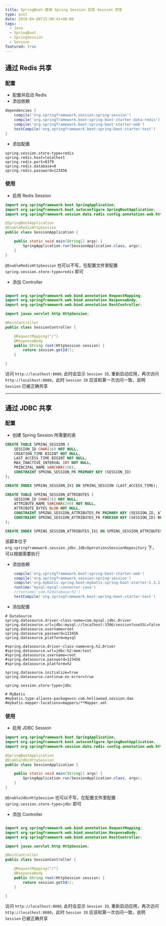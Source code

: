 ```yaml
---
title: SpringBoot-使用 Spring Session 实现 Session 共享
type: post
date: 2018-04-08T15:09:41+08:00
tags:
  - Java
  - SpringBoot
  - SpringSession
  - Session
featured: true
---
```


## 通过 Redis 共享

### 配置

- 配置并启动 Redis
- 添加依赖

```gradle
dependencies {
    compile('org.springframework.session:spring-session')
    compile('org.springframework.boot:spring-boot-starter-data-redis')
    compile('org.springframework.boot:spring-boot-starter-web')
    testCompile('org.springframework.boot:spring-boot-starter-test')
}
```

- 添加配置

```
spring.session.store-type=redis
spring.redis.host=localhost
spring.redis.port=6379
spring.redis.database=0
spring.redis.password=123456
```

### 使用

- 启用 Redis Session

```java
import org.springframework.boot.SpringApplication;
import org.springframework.boot.autoconfigure.SpringBootApplication;
import org.springframework.session.data.redis.config.annotation.web.http.EnableRedisHttpSession;

@SpringBootApplication
@EnableRedisHttpSession
public class SessionApplication {

    public static void main(String[] args) {
        SpringApplication.run(SessionApplication.class, args);
    }
}
```

`@EnableRedisHttpSession` 也可以不写，在配置文件里配置 `spring.session.store-type=redis` 即可

- 添加 Controller

```java

import org.springframework.web.bind.annotation.RequestMapping;
import org.springframework.web.bind.annotation.ResponseBody;
import org.springframework.web.bind.annotation.RestController;

import javax.servlet.http.HttpSession;

@RestController
public class SessionController {

    @RequestMapping("/")
    @ResponseBody
    public String root(HttpSession session) {
        return session.getId();
    }

}
```

访问 `http://localhost:8080`, 此时会显示 `Session ID`, 重新启动应用，再次访问 `http://localhost:8080`，此时 `Session ID` 应该和第一次访问一致，说明 `Session` 已被正确共享

---

## 通过 JDBC 共享

### 配置

- 创建 Spring Session 所需要的表

```sql
CREATE TABLE SPRING_SESSION (
    SESSION_ID CHAR(36) NOT NULL,
    CREATION_TIME BIGINT NOT NULL,
    LAST_ACCESS_TIME BIGINT NOT NULL,
    MAX_INACTIVE_INTERVAL INT NOT NULL,
    PRINCIPAL_NAME VARCHAR(100),
    CONSTRAINT SPRING_SESSION_PK PRIMARY KEY (SESSION_ID)
);

CREATE INDEX SPRING_SESSION_IX1 ON SPRING_SESSION (LAST_ACCESS_TIME);

CREATE TABLE SPRING_SESSION_ATTRIBUTES (
    SESSION_ID CHAR(36) NOT NULL,
    ATTRIBUTE_NAME VARCHAR(200) NOT NULL,
    ATTRIBUTE_BYTES BLOB NOT NULL,
    CONSTRAINT SPRING_SESSION_ATTRIBUTES_PK PRIMARY KEY (SESSION_ID, ATTRIBUTE_NAME),
    CONSTRAINT SPRING_SESSION_ATTRIBUTES_FK FOREIGN KEY (SESSION_ID) REFERENCES SPRING_SESSION(SESSION_ID) ON DELETE CASCADE
);

CREATE INDEX SPRING_SESSION_ATTRIBUTES_IX1 ON SPRING_SESSION_ATTRIBUTES (SESSION_ID);
```

该脚本位于 `org.springframework.session.jdbc.JdbcOperationsSessionRepository` 下，可以根据需要执行

- 添加依赖

```gradle
    compile('org.springframework.boot:spring-boot-starter-web')
    compile('org.springframework.session:spring-session')
    compile('org.mybatis.spring.boot:mybatis-spring-boot-starter:1.3.1')
    runtime('mysql:mysql-connector-java')
    //runtime('com.h2database:h2')
    testCompile('org.springframework.boot:spring-boot-starter-test')

```

- 添加配置

```
# DataSource
spring.datasource.driver-class-name=com.mysql.jdbc.Driver
spring.datasource.url=jdbc:mysql://localhost:3306/session?useSSL=false
spring.datasource.username=root
spring.datasource.password=123456
spring.datasource.platform=mysql

#spring.datasource.driver-class-name=org.h2.Driver
#spring.datasource.url=jdbc:h2:mem:test
#spring.datasource.username=root
#spring.datasource.password=123456
#spring.datasource.platform=h2

spring.datasource.initialize=true
spring.datasource.continue-on-error=true

spring.session.store-type=jdbc

# MyBatis
#mybatis.type-aliases-package=cn.com.hellowood.session.dao
#mybatis.mapper-locations=mappers/**Mapper.xml

```

### 使用

- 启用 JDBC Session

```java
import org.springframework.boot.SpringApplication;
import org.springframework.boot.autoconfigure.SpringBootApplication;
import org.springframework.session.data.redis.config.annotation.web.http.EnableJdbcHttpSession;

@SpringBootApplication
@EnableJdbcHttpSession
public class SessionApplication {

    public static void main(String[] args) {
        SpringApplication.run(SessionApplication.class, args);
    }
}
```

`@EnableJdbcHttpSession` 也可以不写，在配置文件里配置 `spring.session.store-type=jdbc` 即可

- 添加 Controller

```java

import org.springframework.web.bind.annotation.RequestMapping;
import org.springframework.web.bind.annotation.ResponseBody;
import org.springframework.web.bind.annotation.RestController;

import javax.servlet.http.HttpSession;

@RestController
public class SessionController {

    @RequestMapping("/")
    @ResponseBody
    public String root(HttpSession session) {
        return session.getId();
    }

}
```

访问 `http://localhost:8080`, 此时会显示 `Session ID`, 重新启动应用，再次访问 `http://localhost:8080`，此时 `Session ID` 应该和第一次访问一致，说明 `Session` 已被正确共享
